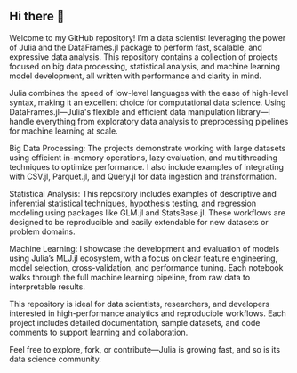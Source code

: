 ## Hi there 👋

Welcome to my GitHub repository! I’m a data scientist leveraging the power of Julia and the DataFrames.jl package to perform fast, scalable, and expressive data analysis. This repository contains a collection of projects focused on big data processing, statistical analysis, and machine learning model development, all written with performance and clarity in mind.

Julia combines the speed of low-level languages with the ease of high-level syntax, making it an excellent choice for computational data science. Using DataFrames.jl—Julia's flexible and efficient data manipulation library—I handle everything from exploratory data analysis to preprocessing pipelines for machine learning at scale.

Big Data Processing: The projects demonstrate working with large datasets using efficient in-memory operations, lazy evaluation, and multithreading techniques to optimize performance. I also include examples of integrating with CSV.jl, Parquet.jl, and Query.jl for data ingestion and transformation.

Statistical Analysis: This repository includes examples of descriptive and inferential statistical techniques, hypothesis testing, and regression modeling using packages like GLM.jl and StatsBase.jl. These workflows are designed to be reproducible and easily extendable for new datasets or problem domains.

Machine Learning: I showcase the development and evaluation of models using Julia’s MLJ.jl ecosystem, with a focus on clear feature engineering, model selection, cross-validation, and performance tuning. Each notebook walks through the full machine learning pipeline, from raw data to interpretable results.

This repository is ideal for data scientists, researchers, and developers interested in high-performance analytics and reproducible workflows. Each project includes detailed documentation, sample datasets, and code comments to support learning and collaboration.

Feel free to explore, fork, or contribute—Julia is growing fast, and so is its data science community.
